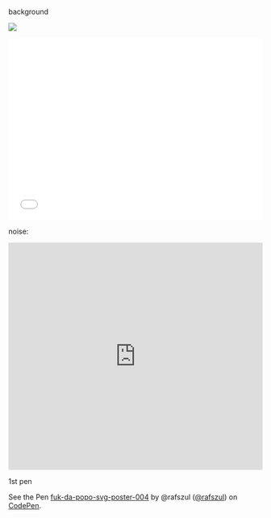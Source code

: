 background

[![](https://s3-us-west-2.amazonaws.com/s.cdpn.io/73058/UCgufle_(1)-004-01-01.svg)](http://soft-asylum.tumblr.com/post/106153700128/with-uuwaa-by-awesome-kozilek-from-side-a-of-the)

<iframe width="100%" height="360" src="//www.youtube.com/embed/d7IPYH4OZe8?rel=0&amp;controls=0&amp;showinfo=0" frameborder="0" allowfullscreen></iframe>

noise:

<iframe width="100%" height="450" scrolling="no" frameborder="no" src="https://w.soundcloud.com/player/?url=https%3A//api.soundcloud.com/tracks/76426189&amp;auto_play=false&amp;hide_related=false&amp;show_comments=true&amp;show_user=true&amp;show_reposts=false&amp;visual=true"></iframe>

1st pen

<p data-height="448" data-theme-id="7466" data-slug-hash="MYjEYL" data-default-tab="result" data-user="rafszul" class='codepen'>See the Pen <a href='http://codepen.io/rafszul/pen/MYjEYL/'>fuk-da-popo-svg-poster-004</a> by @rafszul (<a href='http://codepen.io/rafszul'>@rafszul</a>) on <a href='http://codepen.io'>CodePen</a>.</p>
<script async src="//assets.codepen.io/assets/embed/ei.js"></script>

